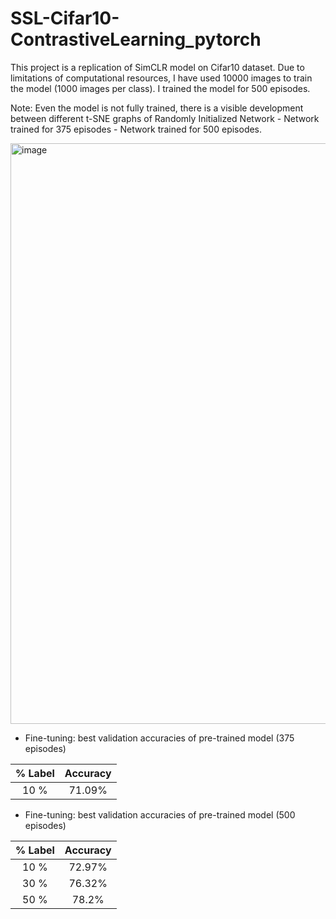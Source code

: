 # SSL-Cifar10-ContrastiveLearning_pytorch

This project is a replication of SimCLR model on Cifar10 dataset. Due to limitations of computational resources, I have used 10000 images to train the model (1000 images per class). I trained the model for 500 episodes. 

Note: Even the model is not fully trained, there is a visible development between different t-SNE graphs of Randomly Initialized Network - Network trained for 375 episodes - Network trained for 500 episodes.

<img width="929" alt="image" src="https://user-images.githubusercontent.com/87897577/226417973-770a5f38-20d8-48e6-9735-427b493701a4.png">


- Fine-tuning: best validation accuracies of  pre-trained model (375 episodes)

| % Label | Accuracy  | 
|  :---:  |   :---:   |
| 10 %    |   71.09%  |

- Fine-tuning: best validation accuracies of pre-trained model (500 episodes)

| % Label | Accuracy  | 
|  :---:  |   :---:   |
| 10 %    |   72.97%  |
| 30 %    |   76.32%  |
| 50 %    |   78.2%   |
